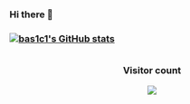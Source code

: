 <h3>Hi there 👋<h3>

[![bas1c1's GitHub stats](https://github-readme-stats.vercel.app/api?username=bas1c1)](https://github.com/anuraghazra/github-readme-stats)
<p align="center"> 
  <br>Visitor count</br>
  <p align="center">
    <img src="https://profile-counter.glitch.me/bas1c1/count.svg" />
  </p>
</p>
